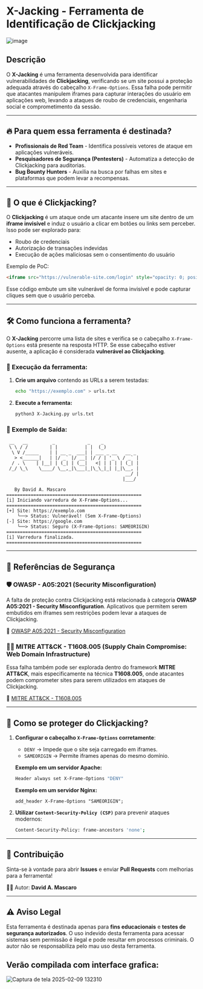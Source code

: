 # X-Jacking - Ferramenta de Identificação de Clickjacking

![image](https://github.com/user-attachments/assets/60eb483b-7e69-4615-9fc0-87ed1a3244e5)

## Descrição
O **X-Jacking** é uma ferramenta desenvolvida para identificar vulnerabilidades de **Clickjacking**, verificando se um site possui a proteção adequada através do cabeçalho `X-Frame-Options`. Essa falha pode permitir que atacantes manipulem iframes para capturar interações do usuário em aplicações web, levando a ataques de roubo de credenciais, engenharia social e comprometimento da sessão.

---

## 🔥 Para quem essa ferramenta é destinada?

- **Profissionais de Red Team** - Identifica possíveis vetores de ataque em aplicações vulneráveis.
- **Pesquisadores de Segurança (Pentesters)** - Automatiza a detecção de Clickjacking para auditorias.
- **Bug Bounty Hunters** - Auxilia na busca por falhas em sites e plataformas que podem levar a recompensas.

---

## 🚨 O que é Clickjacking?

O **Clickjacking** é um ataque onde um atacante insere um site dentro de um **iframe invisível** e induz o usuário a clicar em botões ou links sem perceber. Isso pode ser explorado para:

- Roubo de credenciais
- Autorização de transações indevidas
- Execução de ações maliciosas sem o consentimento do usuário

Exemplo de PoC:
```html
<iframe src="https://vulnerable-site.com/login" style="opacity: 0; position: absolute; top: 0; left: 0; width: 100%; height: 100%;"></iframe>
```

Esse código embute um site vulnerável de forma invisível e pode capturar cliques sem que o usuário perceba.

---

## 🛠️ Como funciona a ferramenta?

O **X-Jacking** percorre uma lista de sites e verifica se o cabeçalho `X-Frame-Options` está presente na resposta HTTP. Se esse cabeçalho estiver ausente, a aplicação é considerada **vulnerável ao Clickjacking**.

### 🔹 Execução da ferramenta:

1. **Crie um arquivo** contendo as URLs a serem testadas:
   ```sh
   echo "https://exemplo.com" > urls.txt
   ```

2. **Execute a ferramenta:**
   ```sh
   python3 X-Jacking.py urls.txt
   ```

### 📌 Exemplo de Saída:
```
 __   __         _            _    _             
 \ \ / /        | |          | |  (_)            
  \ V /_____    | | __ _  ___| | ___ _ __   __ _
   > <______|   | |/ _` |/ __| |/ / | '_ \ / _` |
  / . \    | |__| | (_| | (__|   <| | | | | (_| |
 /_/ \_\    \____/ \__,_|\___|_|\_\_|_| |_|\__, |
                                            __/ |
                                           |___/  

   By David A. Mascaro
==================================================
[i] Iniciando varredura de X-Frame-Options...
==================================================
[+] Site: https://exemplo.com
    ╰──> Status: Vulnerável! (Sem X-Frame-Options)
[-] Site: https://google.com
    ╰──> Status: Seguro (X-Frame-Options: SAMEORIGIN)
==================================================
[i] Varredura finalizada.
==================================================
```

---

## 📖 Referências de Segurança

### 🛡️ OWASP - A05:2021 (Security Misconfiguration)
A falta de proteção contra Clickjacking está relacionada à categoria **OWASP A05:2021 - Security Misconfiguration**. Aplicativos que permitem serem embutidos em iframes sem restrições podem levar a ataques de Clickjacking.

🔗 [OWASP A05:2021 - Security Misconfiguration](https://owasp.org/Top10/A05_2021-Security_Misconfiguration/)

### 🕵️‍♂️ MITRE ATT&CK - T1608.005 (Supply Chain Compromise: Web Domain Infrastructure)
Essa falha também pode ser explorada dentro do framework **MITRE ATT&CK**, mais especificamente na técnica **T1608.005**, onde atacantes podem comprometer sites para serem utilizados em ataques de Clickjacking.

🔗 [MITRE ATT&CK - T1608.005](https://attack.mitre.org/techniques/T1608/005/)

---

## 🔐 Como se proteger do Clickjacking?

1. **Configurar o cabeçalho `X-Frame-Options` corretamente**:
   - `DENY` → Impede que o site seja carregado em iframes.
   - `SAMEORIGIN` → Permite iframes apenas do mesmo domínio.

   **Exemplo em um servidor Apache:**
   ```sh
   Header always set X-Frame-Options "DENY"
   ```

   **Exemplo em um servidor Nginx:**
   ```nginx
   add_header X-Frame-Options "SAMEORIGIN";
   ```

2. **Utilizar `Content-Security-Policy (CSP)`** para prevenir ataques modernos:
   ```sh
   Content-Security-Policy: frame-ancestors 'none';
   ```

---

## 🤝 Contribuição
Sinta-se à vontade para abrir **Issues** e enviar **Pull Requests** com melhorias para a ferramenta!

👨‍💻 Autor: **David A. Mascaro**

---

## ⚠️ Aviso Legal
Esta ferramenta é destinada apenas para **fins educacionais** e **testes de segurança autorizados**. O uso indevido desta ferramenta para acessar sistemas sem permissão é ilegal e pode resultar em processos criminais. O autor não se responsabiliza pelo mau uso desta ferramenta.

## Verão compilada com interface grafica: 
![Captura de tela 2025-02-09 132310](https://github.com/user-attachments/assets/8867cb37-a3e5-4b16-be0a-f775b9f4fc5a)


